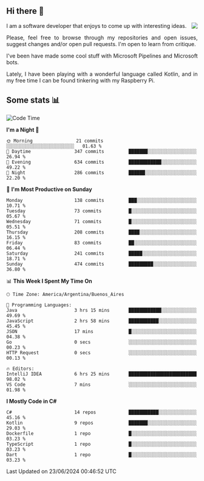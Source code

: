 ## Hi there :slightly_smiling_face:

<img src="https://github-readme-stats.vercel.app/api?username=victorgrycuk&show_icons=true&count_private=true&title_color=F7941E&icon_color=F7941E" align="right">

<p align="justify">
I am a software developer that enjoys to come up with interesting ideas.
<p/>

<p align= "justify">
Please, feel free to browse through my repositories and open issues, suggest changes and/or open pull requests. I'm open to learn from critique.
<p/>


<p align= "justify">
I've been have made some cool stuff with Microsoft Pipelines and Microsoft bots.
<p/>

<p align= "justify">
Lately, I have been playing with a wonderful language called Kotlin, and in my free time I can be found tinkering with my Raspberry Pi.
<p/>

## Some stats :bar_chart:
<!--START_SECTION:waka-->
![Code Time](http://img.shields.io/badge/Code%20Time-1%2C998%20hrs%2055%20mins-blue)

**I'm a Night 🦉** 

```text
🌞 Morning                21 commits          ░░░░░░░░░░░░░░░░░░░░░░░░░   01.63 % 
🌆 Daytime                347 commits         ███████░░░░░░░░░░░░░░░░░░   26.94 % 
🌃 Evening                634 commits         ████████████░░░░░░░░░░░░░   49.22 % 
🌙 Night                  286 commits         ██████░░░░░░░░░░░░░░░░░░░   22.20 % 
```
📅 **I'm Most Productive on Sunday** 

```text
Monday                   138 commits         ███░░░░░░░░░░░░░░░░░░░░░░   10.71 % 
Tuesday                  73 commits          █░░░░░░░░░░░░░░░░░░░░░░░░   05.67 % 
Wednesday                71 commits          █░░░░░░░░░░░░░░░░░░░░░░░░   05.51 % 
Thursday                 208 commits         ████░░░░░░░░░░░░░░░░░░░░░   16.15 % 
Friday                   83 commits          ██░░░░░░░░░░░░░░░░░░░░░░░   06.44 % 
Saturday                 241 commits         █████░░░░░░░░░░░░░░░░░░░░   18.71 % 
Sunday                   474 commits         █████████░░░░░░░░░░░░░░░░   36.80 % 
```


📊 **This Week I Spent My Time On** 

```text
🕑︎ Time Zone: America/Argentina/Buenos_Aires

💬 Programming Languages: 
Java                     3 hrs 15 mins       ████████████░░░░░░░░░░░░░   49.69 % 
JavaScript               2 hrs 58 mins       ███████████░░░░░░░░░░░░░░   45.45 % 
JSON                     17 mins             █░░░░░░░░░░░░░░░░░░░░░░░░   04.38 % 
Go                       0 secs              ░░░░░░░░░░░░░░░░░░░░░░░░░   00.23 % 
HTTP Request             0 secs              ░░░░░░░░░░░░░░░░░░░░░░░░░   00.13 % 

🔥 Editors: 
IntelliJ IDEA            6 hrs 25 mins       █████████████████████████   98.02 % 
VS Code                  7 mins              ░░░░░░░░░░░░░░░░░░░░░░░░░   01.98 % 
```

**I Mostly Code in C#** 

```text
C#                       14 repos            ███████████░░░░░░░░░░░░░░   45.16 % 
Kotlin                   9 repos             ███████░░░░░░░░░░░░░░░░░░   29.03 % 
Dockerfile               1 repo              █░░░░░░░░░░░░░░░░░░░░░░░░   03.23 % 
TypeScript               1 repo              █░░░░░░░░░░░░░░░░░░░░░░░░   03.23 % 
Dart                     1 repo              █░░░░░░░░░░░░░░░░░░░░░░░░   03.23 % 
```




 Last Updated on 23/06/2024 00:46:52 UTC
<!--END_SECTION:waka-->
